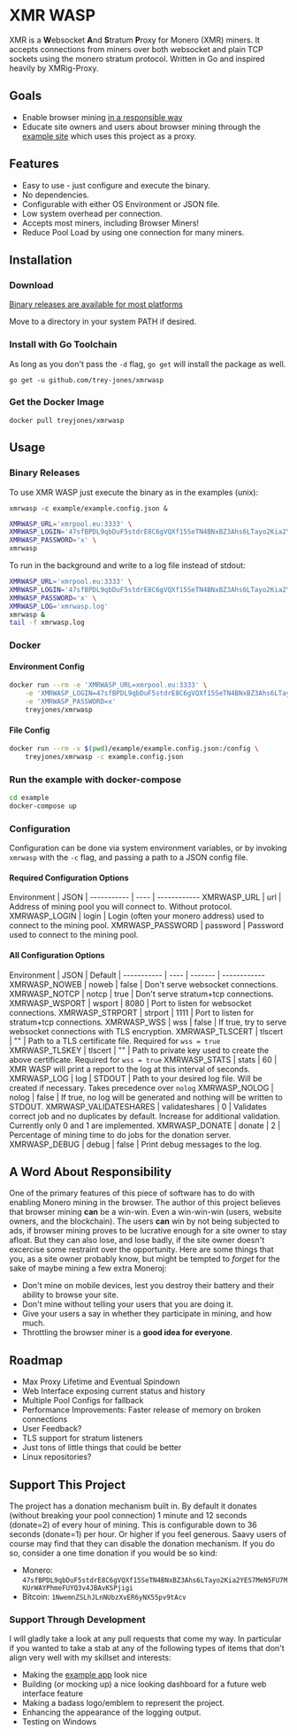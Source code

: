 # XMR WASP

XMR is a **W**ebsocket **A**nd **S**tratum **P**roxy for Monero (XMR) miners.  It accepts connections from miners over both websocket and plain TCP sockets using the monero stratum protocol.  Written in Go and inspired heavily by XMRig-Proxy.

## Goals

* Enable browser mining [in a responsible way](#a-word-about-responsibility)
* Educate site owners and users about browser mining through the [example site](https://www.xmrwasp.com) which uses this project as a proxy.

## Features

* Easy to use - just configure and execute the binary.
* No dependencies.
* Configurable with either OS Environment or JSON file.
* Low system overhead per connection.
* Accepts most miners, including Browser Miners!
* Reduce Pool Load by using one connection for many miners.

## Installation

### Download

[Binary releases are available for most platforms](https://github.com/trey-jones/xmrwasp/releases)

Move to a directory in your system PATH if desired.

### Install with Go Toolchain

As long as you don't pass the `-d` flag, `go get` will install the package as well.

`go get -u github.com/trey-jones/xmrwasp`

### Get the Docker Image

`docker pull treyjones/xmrwasp`

## Usage

### Binary Releases

To use XMR WASP just execute the binary as in the examples (unix):

`xmrwasp -c example/example.config.json &`

```bash
XMRWASP_URL='xmrpool.eu:3333' \
XMRWASP_LOGIN='47sfBPDL9qbDuF5stdrE8C6gVQXf15SeTN4BNxBZ3Ahs6LTayo2Kia2YES7MeN5FU7MKUrWAYPhmeFUYQ3v4JBAvKSPjigi.250+env_example' \
XMRWASP_PASSWORD='x' \
xmrwasp
```

To run in the background and write to a log file instead of stdout:

```bash
XMRWASP_URL='xmrpool.eu:3333' \
XMRWASP_LOGIN='47sfBPDL9qbDuF5stdrE8C6gVQXf15SeTN4BNxBZ3Ahs6LTayo2Kia2YES7MeN5FU7MKUrWAYPhmeFUYQ3v4JBAvKSPjigi.250+env_example' \
XMRWASP_PASSWORD='x' \
XMRWASP_LOG='xmrwasp.log'
xmrwasp &
tail -f xmrwasp.log
```

### Docker

#### Environment Config

```bash
docker run --rm -e 'XMRWASP_URL=xmrpool.eu:3333' \
    -e 'XMRWASP_LOGIN=47sfBPDL9qbDuF5stdrE8C6gVQXf15SeTN4BNxBZ3Ahs6LTayo2Kia2YES7MeN5FU7MKUrWAYPhmeFUYQ3v4JBAvKSPjigi.250+env_example' \
    -e 'XMRWASP_PASSWORD=x'
    treyjones/xmrwasp
```

#### File Config

```bash
docker run --rm -v $(pwd)/example/example.config.json:/config \
    treyjones/xmrwasp -c example.config.json
```

### Run the example with docker-compose

```bash
cd example
docker-compose up
```

### Configuration

Configuration can be done via system environment variables, or by invoking `xmrwasp` with the `-c` flag, and passing a path to a JSON config file.

#### Required Configuration Options

Environment | JSON |
----------- | ---- | ------------
XMRWASP_URL | url | Address of mining pool you will connect to. Without protocol.
XMRWASP_LOGIN | login | Login (often your monero address) used to connect to the mining pool.
XMRWASP_PASSWORD | password | Password used to connect to the mining pool.

#### All Configuration Options

Environment | JSON | Default |
----------- | ---- | ------- | ------------
XMRWASP_NOWEB | noweb | false | Don't serve websocket connections.
XMRWASP_NOTCP | notcp | true | Don't serve stratum+tcp connections.
XMRWASP_WSPORT | wsport | 8080 | Port to listen for websocket connections.
XMRWASP_STRPORT | strport | 1111 | Port to listen for stratum+tcp connections.
XMRWASP_WSS | wss | false | If true, try to serve websocket connections with TLS encryption.
XMRWASP_TLSCERT | tlscert | "" | Path to a TLS certificate file.  Required for `wss = true`
XMRWASP_TLSKEY | tlscert | "" | Path to private key used to create the above certificate. Required for `wss = true`
XMRWASP_STATS | stats | 60 | XMR WASP will print a report to the log at this interval of seconds.
XMRWASP_LOG | log | STDOUT | Path to your desired log file.  Will be created if necessary.  Takes precedence over `nolog`
XMRWASP_NOLOG | nolog | false | If true, no log will be generated and nothing will be written to STDOUT.
XMRWASP_VALIDATESHARES | validateshares | 0 | Validates correct job and no duplicates by default.  Increase for additional validation.  Currently only 0 and 1 are implemented.
XMRWASP_DONATE | donate | 2 | Percentage of mining time to do jobs for the donation server.
XMRWASP_DEBUG | debug | false | Print debug messages to the log.

## A Word About Responsibility

One of the primary features of this piece of software has to do with enabling Monero mining in the browser.  The author of this project believes that browser mining **can** be a win-win.  Even a win-win-win (users, website owners, and the blockchain).  The users **can** win by not being subjected to ads, if browser mining proves to be lucrative enough for a site owner to stay afloat.  But they can also lose, and lose badly, if the site owner doesn't excercise some restraint over the opportunity.  Here are some things that you, as a site owner probably know, but might be tempted to *forget* for the sake of maybe mining a few extra Moneroj:

* Don't mine on mobile devices, lest you destroy their battery and their ability to browse your site.
* Don't mine without telling your users that you are doing it.
* Give your users a say in whether they participate in mining, and how much.
* Throttling the browser miner is a **good idea for everyone**.

## Roadmap

* Max Proxy Lifetime and Eventual Spindown
* Web Interface exposing current status and history
* Multiple Pool Configs for fallback
* Performance Improvements: Faster release of memory on broken connections
* User Feedback?
* TLS support for stratum listeners
* Just tons of little things that could be better
* Linux repositories?

## Support This Project

The project has a donation mechanism built in.  By default it donates (without breaking your pool connection) 1 minute and 12 seconds (donate=2) of every hour of mining.  This is configurable down to 36 seconds (donate=1) per hour.  Or higher if you feel generous. Saavy users of course may find that they can disable the donation mechanism.  If you do so, consider a one time donation if you would be so kind:

* Monero: `47sfBPDL9qbDuF5stdrE8C6gVQXf15SeTN4BNxBZ3Ahs6LTayo2Kia2YES7MeN5FU7MKUrWAYPhmeFUYQ3v4JBAvKSPjigi`
* Bitcoin: `1NwemnZSLhJLnNUbzXvER6yNX55pv9tAcv`

### Support Through Development

I will gladly take a look at any pull requests that come my way.  In particular if you wanted to take a stab at any of the following types of items that don't align very well with my skillset and interests:

* Making the [example app](https://www.xmrwasp.com) look nice
* Building (or mocking up) a nice looking dashboard for a future web interface feature
* Making a badass logo/emblem to represent the project.
* Enhancing the appearance of the logging output.
* Testing on Windows
